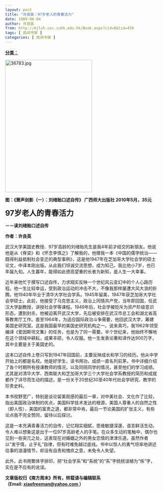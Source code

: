 ```yaml
---
layout: post
title: "许良英：97岁老人的青春活力"
date: 1989-06-04
author: 许良英
from: http://mjlsh.usc.cuhk.edu.hk/Book.aspx?cid=8&tid=459
tags: [ 民间书架 ]
categories: [ 民间书架 ]
---
```


<div style="margin: 15px 10px 10px 0px;">
 <div>
  <span id="ctl00_ContentPlaceHolder1_chapter1_SubjectLabel" style="font-weight:bold;text-decoration:underline;">
   分类：
  </span>
 </div>
 <p>
  <img align="top" alt="36783.jpg" border="0" height="426" src="http://mjlsh.usc.cuhk.edu.hk/medias/contents/459/1006/36783.jpg" width="280"/>
 </p>
 <p>
  <strong>
   图：《箫声剑影（一）：刘绪贻口述自传》 广西师大出版社 2010年5月，35元
  </strong>
 </p>
 <p>
  <strong>
   <font size="5">
    97岁老人的青春活力
   </font>
  </strong>
 </p>
 <p>
  <strong>
   －－读刘绪贻口述自传
  </strong>
 </p>
 <p>
  <strong>
   作者：许良英
  </strong>
 </p>
 <p>
  武汉大学美国史教授、97岁高龄的刘绪贻先生是我4年前才结交的新朋友。他说他是从《脊梁》和《怀念李慎之》了解我的，他赠我一本《中国的儒学统治——既得利益抵制社会变迁的典型事例》，这是他1947年在芝加哥大学社会学的硕士论文，中译本刚出版。从此我们坦诚交流思想，成为知己。我比他小7岁，也已年届九旬。人生暮年，能得如此德高望重的长者为新知，是人生一大幸事。
 </p>
 <p>
  近年来他忙于撰写口述自传，力求翔实反映一个世纪风云变幻中的个人心路历程。他一生比较幸运，受到政治运动的冲击不大，不像我那样屡遭大风大浪的折腾。他1940年毕业于清华大学社会学系。1945年留美，1947年获芝加哥大学社会学硕士。此前，他接受了马克思主义，政治上同情共产党，当年即回国，任武汉大学副教授，讲授社会学等课程。1949年后，社会学被贬斥为资产阶级意识形态，遭到封杀，他被迫离开武汉大学，先后被安排在武汉市总工会和湖北省高等教育厅工作。直至1964年，为适应国际政治斗争需要，他回武汉大学，筹建美国史研究室。这是我国最早的美国史研究机构之一。说来真巧，我1962年领受编译《爱因斯坦文集》的任务，也是为了同一需要。半个世纪来，他始终不懈地在这个领域中耕耘，成果丰硕，令人叹服。他一生发表论著和译作达900万字，其中主要是关于美国史的。
 </p>
 <p>
  这本口述自传上卷只写到1947年回国前，主要反映成长和学习的经历。他从中学开始上的都是名校。他是好学生，读书用功，成绩一直名列前茅。书中详细介绍了各个时期所有授课教师的情况，以及同班同学的情况，甚至他们的学习成绩。尤其是对清华大学、西南联大和芝加哥大学三个大学社会学系教授的简历和成就都作了详尽而生动的描述，是一份关于20世纪30至40年代社会学研究、教学的珍贵史料。
 </p>
 <p>
  本书视野宽广，特别是谈论留美观感的最后一章，对中美社会、文化作了比较，指出美国政治体制的优点，美国科学技术发达的根源，美国人尊重人的自然之性（即人性），美国的富贵之道，都非常中肯。最后一节论美国的扩张主义，有些论点我不完全赞同，留待以后探讨。
 </p>
 <p>
  这是一本充满青春活力的自传，记忆翔实细腻，思维敏捷深邃，语言鲜活生动，令人难以想象这是出于一位97岁高龄老人的手笔。在众多生动的笔触中，偶尔也见到一些突兀之处，这表现在对婚姻之外的男女恋情的津津乐道。虽然作者以“发乎情，止乎礼”自律，但有时难免越过底线。书中以惊人的勇气坦率地讲述往事的浪漫情节，却没有自责和愧疚之意，未免令人失望。
 </p>
 <p>
  此外，此书用繁体字排印，把“社会学系”和“系统”的“系”字统统误植为“係”字，实在是不应有的讹误。
 </p>
 <p>
 </p>
 <p>
  <strong>
   文章版权归《南方周末》所有，转载请与编辑联系
   <br/>
   （Email:
  </strong>
  <a href="mailto:xiaofreeman@yahoo.com">
   <strong>
    xiaofreeman@yahoo.com
   </strong>
  </a>
  <strong>
   ）
  </strong>
 </p>
</div>


